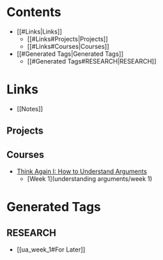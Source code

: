# Contents
  - [[#Links|Links]]
    - [[#Links#Projects|Projects]]
    - [[#Links#Courses|Courses]]
  - [[#Generated Tags|Generated Tags]]
    - [[#Generated Tags#RESEARCH|RESEARCH]]

# Links
  - [[Notes]]

## Projects

## Courses
 * [Think Again I: How to Understand Arguments](understanding_args1)
    - [Week 1](understanding arguments/week 1)

# Generated Tags

## RESEARCH

  - [[ua_week_1#For Later]]
